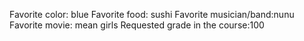 Favorite color: blue 
Favorite food: sushi
Favorite musician/band:nunu 
Favorite movie: mean girls
Requested grade in the course:100  
